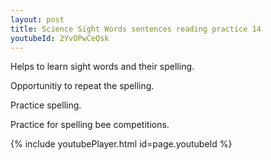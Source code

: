 ```yaml
---
layout: post
title: Science Sight Words sentences reading practice 14
youtubeId: 2YvOPwCeQsk
---
```

 
 
Helps to learn sight words and their spelling.

Opportunitiy to repeat the spelling. 

Practice spelling. 
 
Practice for spelling bee competitions. 
 
{% include youtubePlayer.html id=page.youtubeId %}
 
 
